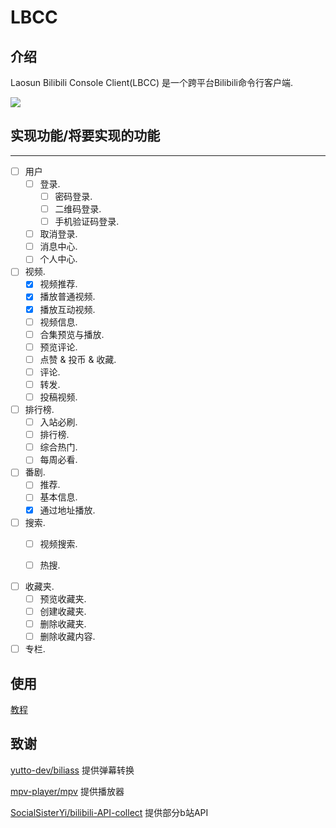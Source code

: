 # LBCC

## 介绍
Laosun Bilibili Console Client(LBCC) 是一个跨平台Bilibili命令行客户端.

![](https://laosun-image.obs.cn-north-4.myhuaweicloud.com/20220926123050.png)

## 实现功能/将要实现的功能
----

- [ ] 用户
    - [ ] 登录.
       - [ ] 密码登录.
       - [ ] 二维码登录.
       - [ ] 手机验证码登录.
    - [ ] 取消登录.
    - [ ] 消息中心.
    - [ ] 个人中心.
   
- [ ] 视频.
   - [x] 视频推荐.
   - [x] 播放普通视频.
   - [x] 播放互动视频.
   - [ ] 视频信息.
   - [ ] 合集预览与播放.
   - [ ] 预览评论.
   - [ ] 点赞 & 投币 & 收藏.
   - [ ] 评论.
   - [ ] 转发.
   - [ ] 投稿视频.

- [ ] 排行榜.
  - [ ] 入站必刷.
  - [ ] 排行榜.
  - [ ] 综合热门.
  - [ ] 每周必看.
   
- [ ] 番剧.
   - [ ] 推荐.
   - [ ] 基本信息.
   - [x] 通过地址播放.   

- [ ] 搜索.
  - [ ] 视频搜索.
  - [ ] 热搜.
  
   
- [ ] 收藏夹.
   - [ ] 预览收藏夹.
   - [ ] 创建收藏夹.
   - [ ] 删除收藏夹. 
   - [ ] 删除收藏内容.
   
- [ ] 专栏.

## 使用

[教程](USAGE.md)

## 致谢

[yutto-dev/biliass](https://github.com/yutto-dev/biliass/) 提供弹幕转换

[mpv-player/mpv](https://github.com/mpv-player/mpv/) 提供播放器

[SocialSisterYi/bilibili-API-collect](https://github.com/SocialSisterYi/bilibili-API-collect/) 提供部分b站API
